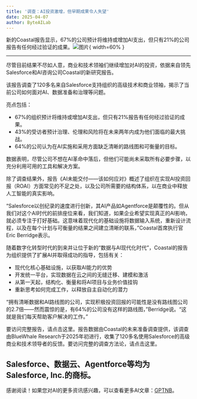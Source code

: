 ```yaml
---
title: '调查：AI投资激增，但早期成果令人失望'
date: 2025-04-07
author: ByteAILab
---
```


新的Coastal报告显示，67%的公司预计将维持或增加AI支出，但只有21%的公司报告有任何经过验证的成果。![图片](https://ai-techpark.com/wp-content/uploads/Organizations.jpg){ width=60% }

---
尽管目前结果不尽如人意，商业和技术领袖们继续增加对AI的投资，依据来自领先Salesforce和AI咨询公司Coastal的新研究报告。

该报告调查了120多名来自Salesforce支持组织的高级技术和商业领袖，揭示了当前公司如何面对AI、数据准备和治理等问题。

亮点包括：

- 67%的组织预计将维持或增加AI支出，但只有21%报告有任何经过验证的成果。
- 43%的受访者预计治理、伦理和风险将在未来两年内成为他们面临的最大挑战。
- 64%的公司认为在AI实施和采用方面缺乏清晰的路线图和可衡量的目标。

数据表明，尽管公司不想在AI革命中落后，但他们可能尚未采取所有必要步骤，以充分利用可用的工具和解决方案。

除了调查结果外，报告《AI未能交付——该如何应对》概述了组织在实现AI投资回报（ROAI）方面常见的不足之处，以及公司所需要的结构体系，以在商业中释放人工智能的真实影响。

“Salesforce以创纪录的速度进行创新，其AI产品如Agentforce是颠覆性的。但从我们对这个AI时代的前排座位来看，我们知道，如果企业希望实现真正的AI影响，就必须专注于打好基础。这意味着现代化的基础设施将数据输入系统，重新设计流程，以及在每个计划与可衡量的结果之间建立清晰的联系，”Coastal首席执行官Eric Berridge表示。

随着数字化转型时代的到来并让位于新的“数据与AI现代化时代”，Coastal的报告为组织提供了扩展AI并取得成功的指导，包括有关：

- 现代化核心基础设施，以获取AI能力的优势
- 开发统一平台，实现数据在云之间的无缝迁移、建模和激活
- 从第一天起，结构化、衡量和将AI项目与业务价值挂钩
- 重新思考如何完成工作，以释放自主自动化的潜力

“拥有清晰数据和AI路线图的公司，实现积极投资回报的可能性是没有路线图公司的2.7倍——然而震惊的是，有64%的公司没有这样的路线图，”Berridge说。“这就是我们每天帮助客户解决的工作。”

要访问完整报告，请点击这里。报告数据由Coastal的未来准备调查提供，该调查由BlueWhale Research于2025年初进行，收集了120多名使用Salesforce的高级商业和技术领导者的反馈。要访问完整的调查方法论，请点击这里。

Salesforce、数据云、Agentforce等均为Salesforce, Inc.的商标。
---
感谢阅读！如果您对AI的更多资讯感兴趣，可以查看更多AI文章：[GPTNB](https://gptnb.com)。